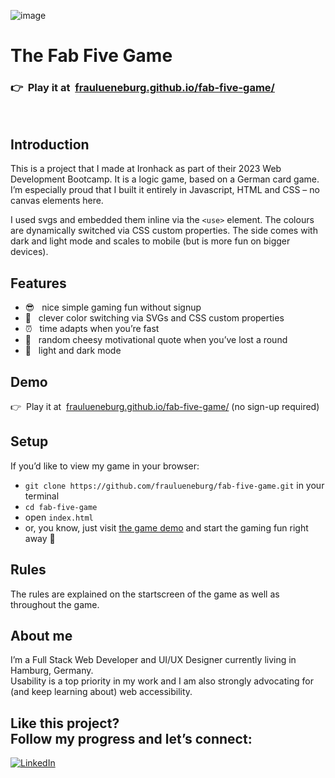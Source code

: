 ![image](https://github.com/fraulueneburg/fab-five-game/assets/122455194/996cf23b-297c-4714-8c0c-77ab65ddf475)

# The Fab Five Game

### 👉&nbsp;&nbsp;Play it at&nbsp;&nbsp;[fraulueneburg.github.io/fab-five-game/](https://fraulueneburg.github.io/fab-five-game/)

<br />

## Introduction

This is a project that I made at Ironhack as part of their 2023 Web Development Bootcamp. It is a logic game, based on a German card game. I’m especially proud that I built it entirely in Javascript, HTML and CSS – no canvas elements here.

I used svgs and embedded them inline via the `<use>` element. The colours are dynamically switched via CSS custom properties. The side comes with dark and light mode and scales to mobile (but is more fun on bigger devices).

## Features

- 😎&nbsp;&nbsp; nice simple gaming fun without signup
- 🌈&nbsp;&nbsp; clever color switching via SVGs and CSS custom properties
- ⏰&nbsp;&nbsp; time adapts when you’re fast
- 🌄&nbsp;&nbsp; random cheesy motivational quote when you’ve lost a round
- 🌙&nbsp;&nbsp; light and dark mode

## Demo

👉&nbsp;&nbsp;Play it at&nbsp;&nbsp;[fraulueneburg.github.io/fab-five-game/](https://fraulueneburg.github.io/fab-five-game/) (no sign-up required)

## Setup

If you’d like to view my game in your browser:

- `git clone https://github.com/fraulueneburg/fab-five-game.git` in your terminal
- `cd fab-five-game`
- open `index.html`
- or, you know, just visit [the game demo](https://fraulueneburg.github.io/fab-five-game/) and start the gaming fun right away 🚀

## Rules

The rules are explained on the startscreen of the game as well as throughout the game.

## About me

I’m a Full Stack Web Developer and UI/UX Designer currently living in Hamburg, Germany.  
Usability is a top priority in my work and I am also strongly advocating for (and keep learning about) web accessibility.

## Like this project? <br />Follow my progress and let’s connect:

<a href="https://linkedin.com/in/fraulueneburg" target="_blank">
<img alt="LinkedIn" src="https://img.shields.io/badge/-linkedin-1572B6?&style=for-the-badge&logo=css3&logoColor=white" />
</a>
